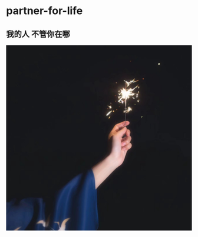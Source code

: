 # partner-for-life
我的人
不管你在哪
---
![](https://raw.githubusercontent.com/LSKReno/partner-for-life/master/%E6%88%91%E7%9A%84%E4%BA%BA.jpg)
